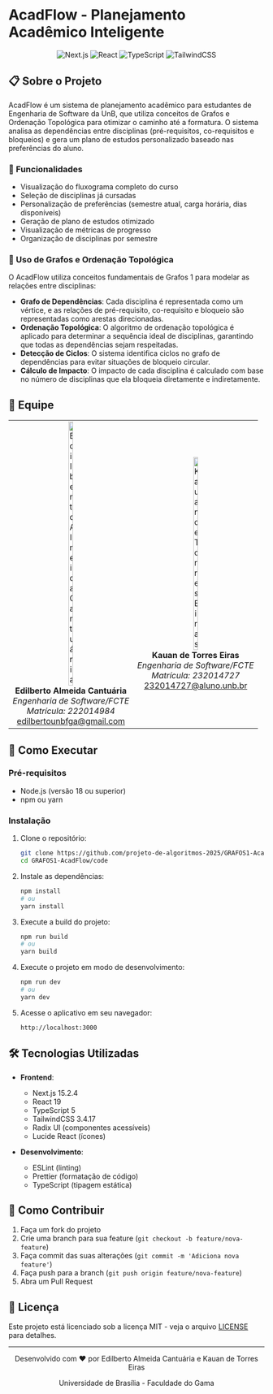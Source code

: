 # AcadFlow - Planejamento Acadêmico Inteligente

<div align="center">
  <img src="https://img.shields.io/badge/Next.js-15.2.4-black?style=for-the-badge&logo=next.js&logoColor=white" alt="Next.js" />
  <img src="https://img.shields.io/badge/React-19-blue?style=for-the-badge&logo=react&logoColor=white" alt="React" />
  <img src="https://img.shields.io/badge/TypeScript-5-blue?style=for-the-badge&logo=typescript&logoColor=white" alt="TypeScript" />
  <img src="https://img.shields.io/badge/TailwindCSS-3.4.17-38B2AC?style=for-the-badge&logo=tailwind-css&logoColor=white" alt="TailwindCSS" />
</div>

## 📋 Sobre o Projeto

AcadFlow é um sistema de planejamento acadêmico para estudantes de Engenharia de Software da UnB, que utiliza conceitos de Grafos e Ordenação Topológica para otimizar o caminho até a formatura. O sistema analisa as dependências entre disciplinas (pré-requisitos, co-requisitos e bloqueios) e gera um plano de estudos personalizado baseado nas preferências do aluno.

### 🎯 Funcionalidades

- Visualização do fluxograma completo do curso
- Seleção de disciplinas já cursadas
- Personalização de preferências (semestre atual, carga horária, dias disponíveis)
- Geração de plano de estudos otimizado
- Visualização de métricas de progresso
- Organização de disciplinas por semestre

### 🧮 Uso de Grafos e Ordenação Topológica

O AcadFlow utiliza conceitos fundamentais de Grafos 1 para modelar as relações entre disciplinas:

- **Grafo de Dependências**: Cada disciplina é representada como um vértice, e as relações de pré-requisito, co-requisito e bloqueio são representadas como arestas direcionadas.
- **Ordenação Topológica**: O algoritmo de ordenação topológica é aplicado para determinar a sequência ideal de disciplinas, garantindo que todas as dependências sejam respeitadas.
- **Detecção de Ciclos**: O sistema identifica ciclos no grafo de dependências para evitar situações de bloqueio circular.
- **Cálculo de Impacto**: O impacto de cada disciplina é calculado com base no número de disciplinas que ela bloqueia diretamente e indiretamente.

## 👥 Equipe

<table>
  <tr>
    <td align="center" width="50%">
      <img src="https://avatars.githubusercontent.com/u/69125218?v=4" width="20%" alt="Edilberto Almeida Cantuária" />
      <br />
      <strong>Edilberto Almeida Cantuária</strong>
      <br />
      <em>Engenharia de Software/FCTE</em>
      <br />
      <em>Matrícula: 222014984</em>
      <br />
      <a href="mailto:edilbertounbfga@gmail.com">edilbertounbfga@gmail.com</a>
    </td>
    <td align="center" width="50%">
      <img src="https://avatars.githubusercontent.com/u/43351064?v=4" width="20%" alt="Kauan de Torres Eiras" />
      <br />
      <strong>Kauan de Torres Eiras</strong>
      <br />
      <em>Engenharia de Software/FCTE</em>
      <br />
      <em>Matrícula: 232014727</em>
      <br />
      <a href="mailto:232014727@aluno.unb.br">232014727@aluno.unb.br</a>
    </td>
  </tr>
</table>

## 🚀 Como Executar

### Pré-requisitos

- Node.js (versão 18 ou superior)
- npm ou yarn

### Instalação

1. Clone o repositório:
   ```bash
   git clone https://github.com/projeto-de-algoritmos-2025/GRAFOS1-AcadFlow.git
   cd GRAFOS1-AcadFlow/code
   ```

2. Instale as dependências:
   ```bash
   npm install
   # ou
   yarn install
   ```
3. Execute a build do projeto:
   ```bash
   npm run build
   # ou
   yarn build
   ```

4. Execute o projeto em modo de desenvolvimento:
   ```bash
   npm run dev
   # ou
   yarn dev
   ```

5. Acesse o aplicativo em seu navegador:
   ```
   http://localhost:3000
   ```

## 🛠️ Tecnologias Utilizadas

- **Frontend**:
  - Next.js 15.2.4
  - React 19
  - TypeScript 5
  - TailwindCSS 3.4.17
  - Radix UI (componentes acessíveis)
  - Lucide React (ícones)

- **Desenvolvimento**:
  - ESLint (linting)
  - Prettier (formatação de código)
  - TypeScript (tipagem estática)

## 📝 Como Contribuir

1. Faça um fork do projeto
2. Crie uma branch para sua feature (`git checkout -b feature/nova-feature`)
3. Faça commit das suas alterações (`git commit -m 'Adiciona nova feature'`)
4. Faça push para a branch (`git push origin feature/nova-feature`)
5. Abra um Pull Request

## 📄 Licença

Este projeto está licenciado sob a licença MIT - veja o arquivo [LICENSE](LICENSE) para detalhes.

---

<div align="center">
  <p>Desenvolvido com ❤️ por Edilberto Almeida Cantuária e Kauan de Torres Eiras</p>
  <p>Universidade de Brasília - Faculdade do Gama</p>
</div>
